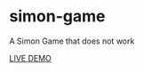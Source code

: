 # simon-game
A Simon Game that does not work

[LIVE DEMO](https://ryanfmilne.github.io/simon-game/ 'simon-game')
